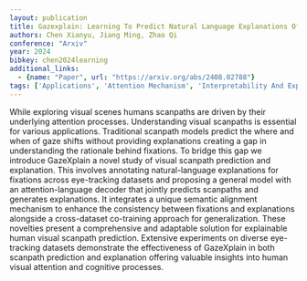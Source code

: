 ```yaml
---
layout: publication
title: Gazexplain: Learning To Predict Natural Language Explanations Of Visual Scanpaths
authors: Chen Xianyu, Jiang Ming, Zhao Qi
conference: "Arxiv"
year: 2024
bibkey: chen2024learning
additional_links:
  - {name: "Paper", url: "https://arxiv.org/abs/2408.02788"}
tags: ['Applications', 'Attention Mechanism', 'Interpretability And Explainability', 'Model Architecture', 'Reinforcement Learning', 'Training Techniques']
---
```

While exploring visual scenes humans scanpaths are driven by their underlying attention processes. Understanding visual scanpaths is essential for various applications. Traditional scanpath models predict the where and when of gaze shifts without providing explanations creating a gap in understanding the rationale behind fixations. To bridge this gap we introduce GazeXplain a novel study of visual scanpath prediction and explanation. This involves annotating natural-language explanations for fixations across eye-tracking datasets and proposing a general model with an attention-language decoder that jointly predicts scanpaths and generates explanations. It integrates a unique semantic alignment mechanism to enhance the consistency between fixations and explanations alongside a cross-dataset co-training approach for generalization. These novelties present a comprehensive and adaptable solution for explainable human visual scanpath prediction. Extensive experiments on diverse eye-tracking datasets demonstrate the effectiveness of GazeXplain in both scanpath prediction and explanation offering valuable insights into human visual attention and cognitive processes.
